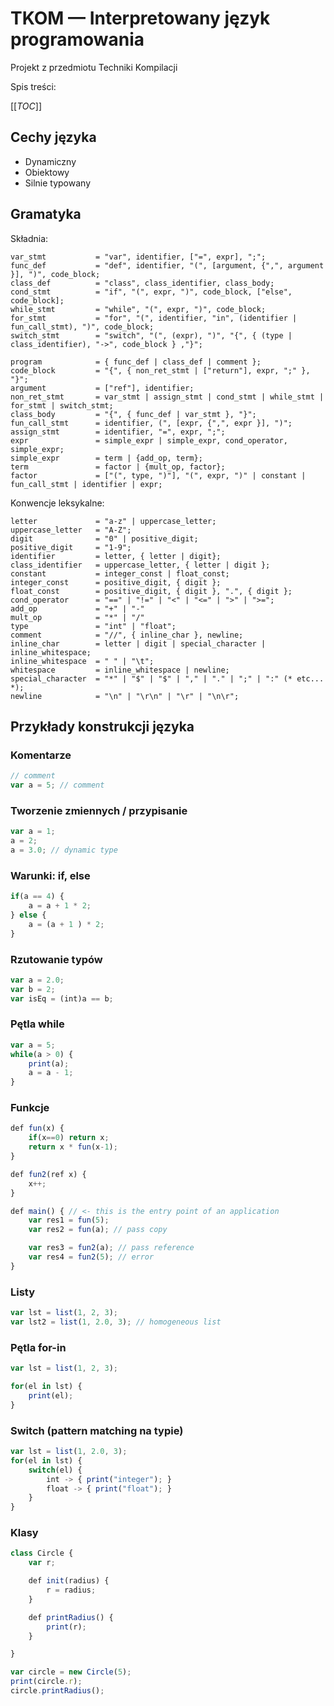 # TKOM — Interpretowany język programowania

Projekt z przedmiotu Techniki Kompilacji

Spis treści:

[[_TOC_]]

## Cechy języka

* Dynamiczny
* Obiektowy
* Silnie typowany

## Gramatyka

Składnia:

```
var_stmt           = "var", identifier, ["=", expr], ";";
func_def           = "def", identifier, "(", [argument, {",", argument }], ")", code_block;
class_def          = "class", class_identifier, class_body;
cond_stmt          = "if", "(", expr, ")", code_block, ["else", code_block];
while_stmt         = "while", "(", expr, ")", code_block;
for_stmt           = "for", "(", identifier, "in", (identifier | fun_call_stmt), ")", code_block;
switch_stmt        = "switch", "(", (expr), ")", "{", { (type | class_identifier), "->", code_block } ,"}";

program            = { func_def | class_def | comment };
code_block         = "{", { non_ret_stmt | ["return"], expr, ";" }, "}";
argument           = ["ref"], identifier;
non_ret_stmt       = var_stmt | assign_stmt | cond_stmt | while_stmt | for_stmt | switch_stmt;
class_body         = "{", { func_def | var_stmt }, "}";
fun_call_stmt      = identifier, (", [expr, {",", expr }], ")";
assign_stmt        = identifier, "=", expr, ";";
expr               = simple_expr | simple_expr, cond_operator, simple_expr;
simple_expr        = term | {add_op, term};
term               = factor | {mult_op, factor};
factor             = ["(", type, ")"], "(", expr, ")" | constant | fun_call_stmt | identifier | expr;
```

Konwencje leksykalne:

```
letter             = "a-z" | uppercase_letter;
uppercase_letter   = "A-Z";
digit              = "0" | positive_digit;
positive_digit     = "1-9";
identifier         = letter, { letter | digit};
class_identifier   = uppercase_letter, { letter | digit };
constant           = integer_const | float_const;
integer_const      = positive_digit, { digit };
float_const        = positive_digit, { digit }, ".", { digit };
cond_operator      = "==" | "!=" | "<" | "<=" | ">" | ">=";
add_op             = "+" | "-"
mult_op            = "*" | "/"
type               = "int" | "float";
comment            = "//", { inline_char }, newline;
inline_char        = letter | digit | special_character | inline_whitespace;
inline_whitespace  = " " | "\t";
whitespace         = inline_whitespace | newline;
special_character  = "*" | "$" | "$" | "," | "." | ";" | ":" (* etc... *);
newline            = "\n" | "\r\n" | "\r" | "\n\r";
```

## Przykłady konstrukcji języka

### Komentarze

```js
// comment
var a = 5; // comment
```

### Tworzenie zmiennych / przypisanie

```js
var a = 1;
a = 2;
a = 3.0; // dynamic type
```

### Warunki: if, else

```js
if(a == 4) {
    a = a + 1 * 2;
} else {
    a = (a + 1 ) * 2;
}
```

### Rzutowanie typów

```js
var a = 2.0;
var b = 2;
var isEq = (int)a == b;
```

### Pętla while

```js
var a = 5;
while(a > 0) {
    print(a);
    a = a - 1;
}
```

### Funkcje

```js
def fun(x) {
    if(x==0) return x;
    return x * fun(x-1);
}

def fun2(ref x) {
    x++;
}

def main() { // <- this is the entry point of an application
    var res1 = fun(5);
    var res2 = fun(a); // pass copy

    var res3 = fun2(a); // pass reference
    var res4 = fun2(5); // error
}

```

### Listy

```js
var lst = list(1, 2, 3);
var lst2 = list(1, 2.0, 3); // homogeneous list
```

### Pętla for-in

```js
var lst = list(1, 2, 3);

for(el in lst) {
    print(el);
}
```

### Switch (pattern matching na typie)

```js
var lst = list(1, 2.0, 3);
for(el in lst) {
    switch(el) {
        int -> { print("integer"); }
        float -> { print("float"); }
    }
}
```

### Klasy

```js
class Circle {
    var r;

    def init(radius) {
        r = radius;
    }

    def printRadius() {
        print(r);
    }

}

var circle = new Circle(5);
print(circle.r);
circle.printRadius();
```
